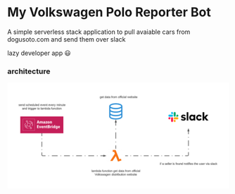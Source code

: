 # My Volkswagen Polo Reporter Bot

A simple serverless stack application to pull avaiable cars from dogusoto.com and send them over slack

lazy developer app :smiley:

### architecture

![Screenshot](arch.png)


